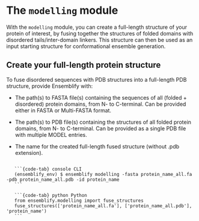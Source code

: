 # The `modelling` module
  
With the `modelling` module, you can create a full-length structure of your protein of interest, 
by fusing together the structures of folded domains with disordered tails/inter-domain linkers.
This structure can then be used as an input starting structure for conformational ensemble generation.

## Create your full-length protein structure

To fuse disordered sequences with PDB structures into a full-length PDB structure, provide Ensemblify with:

- The path(s) to FASTA file(s) containing the sequences of all (folded + disordered) protein domains, from N- to C-terminal. Can be provided either in FASTA or Multi-FASTA format.

- The path(s) to PDB file(s) containing the structures of all folded protein domains, from N- to C-terminal. Can be provided as a single PDB file with multiple MODEL entries.

- The name for the created full-length fused structure (without .pdb extension).

````{tabs}

   ```{code-tab} console CLI
   (ensemblify_env) $ ensemblify modelling -fasta protein_name_all.fa -pdb protein_name_all.pdb -id protein_name
   ```

   ```{code-tab} python Python
   from ensemblify.modelling import fuse_structures
   fuse_structures(['protein_name_all.fa'], ['protein_name_all.pdb'], 'protein_name')
   ```
````
